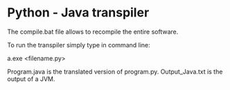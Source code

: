 <h1>Python - Java transpiler</h1>

The compile.bat file allows to recompile the entire software.

To run the transpiler simply type in command line:

  a.exe <filename.py>

Program.java is the translated version of program.py.
Output_Java.txt is the output of a JVM.
